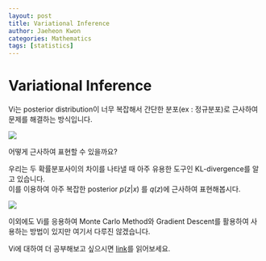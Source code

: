 ```yaml
---
layout: post
title: Variational Inference
author: Jaeheon Kwon
categories: Mathematics
tags: [statistics]
---
```


# Variational Inference

Vi는 posterior distribution이 너무 복잡해서 간단한 분포(ex : 정규분포)로 근사하여 문제를 해결하는 방식입니다.

<img src = "https://py-tonic.github.io/images/EM/3.PNG">

어떻게 근사하여 표현할 수 있을까요?

우리는 두 확률분포사이의 차이를 나타낼 때 아주 유용한 도구인 KL-divergence를 알고 있습니다.<br>
이를 이용하여 아주 복잡한 posterior $p(z|x)$ 를 $q(z)$에 근사하여 표현해봅시다. 

<img src = "https://py-tonic.github.io/images/EM/0.PNG">

이외에도 Vi를 응용하여 Monte Carlo Method와 Gradient Descent를 활용하여 사용하는 방법이 있지만 여기서 다루진 않겠습니다.

Vi에 대하여 더 공부해보고 싶으시면 [link]( https://medium.com/@jonathan_hui/machine-learning-variational-inference-273d8e6480bb )를 읽어보세요.
